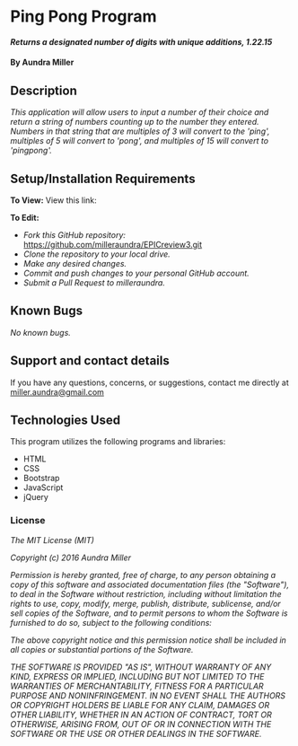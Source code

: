 # Ping Pong Program

#### _Returns a designated number of digits with unique additions, 1.22.15_

#### By Aundra Miller

## Description

_This application will allow users to input a number of their choice and return a string of numbers counting up to the number they entered. Numbers in that string that are multiples of 3 will convert to the 'ping', multiples of 5 will convert to 'pong', and multiples of 15 will convert to 'pingpong'._

## Setup/Installation Requirements

**To View:** View this link:

**To Edit:**
* _Fork this GitHub repository:_ https://github.com/milleraundra/EPICreview3.git
* _Clone the repository to your local drive._
* _Make any desired changes._
* _Commit and push changes to your personal GitHub account._
* _Submit a Pull Request to milleraundra._

## Known Bugs

_No known bugs._

## Support and contact details

If you have any questions, concerns, or suggestions, contact me directly at miller.aundra@gmail.com

## Technologies Used

This program utilizes the following programs and libraries:
* HTML
* CSS
* Bootstrap
* JavaScript
* jQuery

### License

_The MIT License (MIT)_

_Copyright (c) 2016 Aundra Miller_

_Permission is hereby granted, free of charge, to any person obtaining a copy of this software and associated documentation files (the "Software"), to deal in the Software without restriction, including without limitation the rights to use, copy, modify, merge, publish, distribute, sublicense, and/or sell copies of the Software, and to permit persons to whom the Software is furnished to do so, subject to the following conditions:_

_The above copyright notice and this permission notice shall be included in all copies or substantial portions of the Software._

_THE SOFTWARE IS PROVIDED "AS IS", WITHOUT WARRANTY OF ANY KIND, EXPRESS OR IMPLIED, INCLUDING BUT NOT LIMITED TO THE WARRANTIES OF MERCHANTABILITY, FITNESS FOR A PARTICULAR PURPOSE AND NONINFRINGEMENT. IN NO EVENT SHALL THE AUTHORS OR COPYRIGHT HOLDERS BE LIABLE FOR ANY CLAIM, DAMAGES OR OTHER LIABILITY, WHETHER IN AN ACTION OF CONTRACT, TORT OR OTHERWISE, ARISING FROM, OUT OF OR IN CONNECTION WITH THE SOFTWARE OR THE USE OR OTHER DEALINGS IN THE SOFTWARE._
